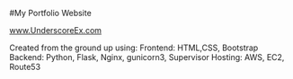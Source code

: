 #My Portfolio Website

www.UnderscoreEx.com

Created from the ground up using:
Frontend: HTML,CSS, Bootstrap 
Backend: Python, Flask, Nginx, gunicorn3, Supervisor
Hosting: AWS, EC2, Route53
